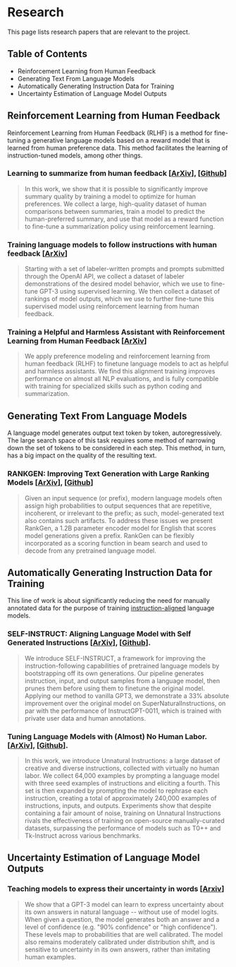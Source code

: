 # Research

This page lists research papers that are relevant to the project.

## Table of Contents

- Reinforcement Learning from Human Feedback
- Generating Text From Language Models
- Automatically Generating Instruction Data for Training
- Uncertainty Estimation of Language Model Outputs

## Reinforcement Learning from Human Feedback <a name="reinforcement-learning-from-human-feedback"></a>

Reinforcement Learning from Human Feedback (RLHF) is a method for fine-tuning a
generative language models based on a reward model that is learned from human
preference data. This method facilitates the learning of instruction-tuned
models, among other things.

### Learning to summarize from human feedback [[ArXiv](https://arxiv.org/pdf/2009.01325.pdf)], [[Github](https://github.com/openai/summarize-from-feedback)]

> In this work, we show that it is possible to significantly improve summary
> quality by training a model to optimize for human preferences. We collect a
> large, high-quality dataset of human comparisons between summaries, train a
> model to predict the human-preferred summary, and use that model as a reward
> function to fine-tune a summarization policy using reinforcement learning.

### Training language models to follow instructions with human feedback [[ArXiv](https://arxiv.org/pdf/2203.02155.pdf)]

> Starting with a set of labeler-written prompts and prompts submitted through
> the OpenAI API, we collect a dataset of labeler demonstrations of the desired
> model behavior, which we use to fine-tune GPT-3 using supervised learning. We
> then collect a dataset of rankings of model outputs, which we use to further
> fine-tune this supervised model using reinforcement learning from human
> feedback.

### Training a Helpful and Harmless Assistant with Reinforcement Learning from Human Feedback [[ArXiv](https://arxiv.org/pdf/2204.05862.pdf)]

> We apply preference modeling and reinforcement learning from human feedback
> (RLHF) to finetune language models to act as helpful and harmless assistants.
> We find this alignment training improves performance on almost all NLP
> evaluations, and is fully compatible with training for specialized skills such
> as python coding and summarization.

## Generating Text From Language Models

A language model generates output text token by token, autoregressively. The
large search space of this task requires some method of narrowing down the set
of tokens to be considered in each step. This method, in turn, has a big impact
on the quality of the resulting text.

### RANKGEN: Improving Text Generation with Large Ranking Models [[ArXiv](https://arxiv.org/pdf/2205.09726.pdf)], [[Github](https://github.com/martiansideofthemoon/rankgen)]

> Given an input sequence (or prefix), modern language models often assign high
> probabilities to output sequences that are repetitive, incoherent, or
> irrelevant to the prefix; as such, model-generated text also contains such
> artifacts. To address these issues we present RankGen, a 1.2B parameter
> encoder model for English that scores model generations given a prefix.
> RankGen can be flexibly incorporated as a scoring function in beam search and
> used to decode from any pretrained language model.

## Automatically Generating Instruction Data for Training

This line of work is about significantly reducing the need for manually
annotated data for the purpose of training
[instruction-aligned](https://openai.com/blog/instruction-following/) language
models.

### SELF-INSTRUCT: Aligning Language Model with Self Generated Instructions [[ArXiv](https://arxiv.org/pdf/2212.10560.pdf)], [[Github](https://github.com/yizhongw/self-instruct)].

> We introduce SELF-INSTRUCT, a framework for improving the
> instruction-following capabilities of pretrained language models by
> bootstrapping off its own generations. Our pipeline generates instruction,
> input, and output samples from a language model, then prunes them before using
> them to finetune the original model. Applying our method to vanilla GPT3, we
> demonstrate a 33% absolute improvement over the original model on
> SuperNaturalInstructions, on par with the performance of InstructGPT-0011,
> which is trained with private user data and human annotations.

### Tuning Language Models with (Almost) No Human Labor. [[ArXiv](https://arxiv.org/pdf/2212.09689.pdf)], [[Github](https://github.com/orhonovich/unnatural-instructions)].

> In this work, we introduce Unnatural Instructions: a large dataset of creative
> and diverse instructions, collected with virtually no human labor. We collect
> 64,000 examples by prompting a language model with three seed examples of
> instructions and eliciting a fourth. This set is then expanded by prompting
> the model to rephrase each instruction, creating a total of approximately
> 240,000 examples of instructions, inputs, and outputs. Experiments show that
> despite containing a fair amount of noise, training on Unnatural Instructions
> rivals the effectiveness of training on open-source manually-curated datasets,
> surpassing the performance of models such as T0++ and Tk-Instruct across
> various benchmarks.

## Uncertainty Estimation of Language Model Outputs

### Teaching models to express their uncertainty in words [[Arxiv](https://arxiv.org/pdf/2205.14334.pdf)]

> We show that a GPT-3 model can learn to express uncertainty about its own
> answers in natural language -- without use of model logits. When given a
> question, the model generates both an answer and a level of confidence (e.g.
> "90% confidence" or "high confidence"). These levels map to probabilities that
> are well calibrated. The model also remains moderately calibrated under
> distribution shift, and is sensitive to uncertainty in its own answers, rather
> than imitating human examples.
